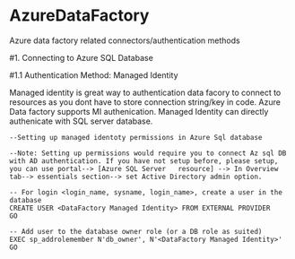 # AzureDataFactory
Azure data factory related connectors/authentication methods

#1. Connecting to Azure SQL Database

#1.1 Authentication Method: Managed Identity

Managed identity is great way to authentication data facory to connect to resources as you dont have to store connection string/key in code. Azure Data factory supports MI authenication. Managed Identity can directly authenicate with SQL server database.
    
    --Setting up managed identoty permissions in Azure Sql database
    
    --Note: Setting up permissions would require you to connect Az sql DB with AD authentication. If you have not setup before, please setup, you can use portal--> [Azure SQL Server   resource] --> In Overview tab--> essentials section--> set Active Directory admin option.
    
    -- For login <login_name, sysname, login_name>, create a user in the database
    CREATE USER <DataFactory Managed Identity> FROM EXTERNAL PROVIDER
    GO

    -- Add user to the database owner role (or a DB role as suited)
    EXEC sp_addrolemember N'db_owner', N'<DataFactory Managed Identity>'
    GO
